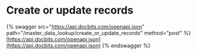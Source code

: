 # Create or update records

{% swagger src="https://api.docbits.com/openapi.json" path="/master_data_lookup/create_or_update_records" method="post" %}
[https://api.docbits.com/openapi.json](https://api.docbits.com/openapi.json)
{% endswagger %}
